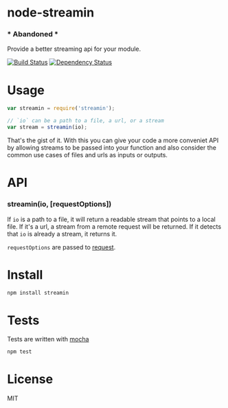 # node-streamin

### * Abandoned *

Provide a better streaming api for your module.

[![Build Status](https://secure.travis-ci.org/fent/node-streamin.png)](http://travis-ci.org/fent/node-streamin) [![Dependency Status](https://gemnasium.com/fent/node-streamin.svg)](https://gemnasium.com/fent/node-streamin)

# Usage

```js
var streamin = require('streamin');

// `io` can be a path to a file, a url, or a stream
var stream = streamin(io);
```

That's the gist of it. With this you can give your code a more conveniet API by allowing streams to be passed into your function and also consider the common use cases of files and urls as inputs or outputs.


# API
### streamin(io, [requestOptions])

If `io` is a path to a file, it will return a readable stream that points to a local file. If it's a url, a stream from a remote request will be returned. If it detects that `io` is already a stream, it returns it.

`requestOptions` are passed to [request](https://github.com/mikeal/request).


# Install

    npm install streamin


# Tests
Tests are written with [mocha](http://visionmedia.github.com/mocha/)

```bash
npm test
```

# License
MIT

